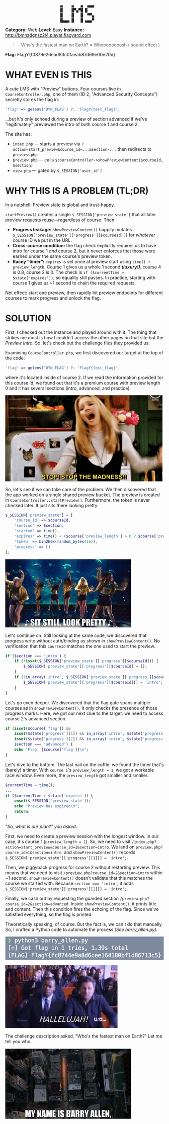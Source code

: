 ```
                        ▗▖   ▗▖  ▗▖ ▗▄▄▖
                        ▐▌   ▐▛▚▞▜▌▐▌   
                        ▐▌   ▐▌  ▐▌ ▝▀▚▖
                        ▐▙▄▄▖▐▌  ▐▌▗▄▄▞▘
```

**Category:** Web
**Level:** Easy
**Instance:** http://bmnzdgnsz2l4.playat.flagyard.com
> \- Who's the fastest man on Earth?
> = Whoooooooosh ( sound effect )

**Flag:** FlagY{f0879e26ead83c0faeab87d69e00e20d}

# WHAT EVEN IS THIS

A cute LMS with "Preview" buttons. Four courses live in `CourseController.php`; one of them (ID 2, "Advanced Security Concepts") secretly stores the flag in:

```php
'flag' => getenv('DYN_FLAG') ?: 'FlagY{test_flag}',
```

...but it's only echoed during a preview of section advanced if we've "legitimately" previewed the intro of both course 1 and course 2.

The site has:

- `index.php` — starts a preview via `?action=start_preview&course_id=...&section=...` then redirects to `preview.php`
- `preview.php` — calls `$courseController->showPreviewContent($courseId, $section)`
- `view.php` — gated by `$_SESSION['user_id']`

# WHY THIS IS A PROBLEM (TL;DR)

In a nutshell: Preview state is global and trust-happy.

`startPreview()` creates a single `$_SESSION['preview_state']` that all later preview requests reuse—regardless of course. Then:

- **Progress leakage:** `showPreviewContent()` happily mutates `$_SESSION['preview_state']['progress'][$courseId][]` for *whatever* course ID we put in the URL.
- **Cross-course condition:** the flag check explicitly requires us to have intro for course 1 *and* course 2, but it never enforces that those were earned under the same course's preview token.
- **Racey “timer”:** `expires` is set once at preview start using `time() + preview_length`. Course 1 gives us a whole 1 second ***(luxury!)***, course 4 is 0.8, course 2 is 0. The check is `if ($currentTime > $state['expires'])`, so equality still passes. In practice, starting with course 1 gives us ~1 second to chain the required requests.

Net effect: start one preview, then rapidly hit preview endpoints for different courses to mark progress and unlock the flag.

# SOLUTION

First, I checked out the instance and played around with it. The thing that strikes me most is how I couldn't access the other pages on that site but the *Preview Intro*. So, let's check out the challenge files they provided us.

Examining `CourseController.php`, we first discovered our target at the top of the code:

```php
'flag' => getenv('DYN_FLAG') ?: 'FlagY{test_flag}',
```

where it's located inside of course 2. If we read the information provided for this course id, we found out that it's a premium course with preview length 0 and it has several sections (intro, advanced, and practice).

![stop-the-madness](/assets/images/stop-the-madness.gif)

So, let's see if we can take care of the problem. We then discovered that the app worked on a single shared preview bucket. The preview is created in `CourseController::startPreview()`. Furthermore, the token is never checked later. It just sits there looking pretty.

```php
$_SESSION['preview_state'] = [
    'course_id' => $courseId,
    'section' => $section,
    'started' => time(),
    'expires' => time() + ($course['preview_length'] > 0 ? $course['preview_length'] : 0),
    'token' => bin2hex(random_bytes(16)),
    'progress' => []
];
```

![sit-still-look-pretty](/assets/images/sit-still-look-pretty.gif)

Let's continue on. Still looking at the same code, we discovered that progress write without auth/binding as shown in `showPreviewContent()`. No verification that this `courseId` matches the one used to start the preview.

```php
if ($section === 'intro') {
    if (!isset($_SESSION['preview_state']['progress'][$courseId])) {
        $_SESSION['preview_state']['progress'][$courseId] = [];
    }
    if (!in_array('intro', $_SESSION['preview_state']['progress'][$courseId])) {
        $_SESSION['preview_state']['progress'][$courseId][] = 'intro';
    }
}
```

Let's go even deeper. We discovered that the flag gate spans multiple courses as in `showPreviewContent()`. It only checks the presence of those progress marks. Here, we got our next clue to the target: we need to access course 2's advanced section.

```php
if (isset($course['flag']) && 
    isset($state['progress'][1]) && in_array('intro', $state['progress'][1]) &&
    isset($state['progress'][2]) && in_array('intro', $state['progress'][2]) &&
    $section === 'advanced') {
    echo "Flag: {$course['flag']}\n";
}
```

Let's dive to the bottom. The last nail on the coffin: we found the timer that's (barely) a timer. With `course 1`'s `preview_length = 1`, we got a workable race window. Even more, the `preview_length` got smaller and smaller.

```php
$currentTime = time();
...
if ($currentTime > $state['expires']) {
    unset($_SESSION['preview_state']);
    echo "Preview has expired\n";
    return;
}
```

*"So, what is our plan?" you asked.*

First, we need to create a preview session with the longest window. In our case, it's course 1 (`preview_length = 1`). So, we need to visit `/index.php?action=start_preview&course_id=1&section=intro`. We land on `preview.php?course_id=1&section=intro`, and `showPreviewContent()` records `$_SESSION['preview_state']['progress'][1][] = 'intro';`.

Then, we piggyback progress for course 2 without restarting preview. This means that we need to visit `/preview.php?course_id=2&section=intro` within ~1 second. `showPreviewContent()` doesn’t validate that this matches the course we started with. Because `section === 'intro'`, it adds `$_SESSION['preview_state']['progress'][2][] = 'intro';`.

Finally, we cash out by requesting the guarded section `/preview.php?course_id=2&section=advanced`. Inside `showPreviewContent()`, it prints title and content. Then this condition fires the echoing of the flag. Since we've satisfied everything, so the flag is printed.

Theoretically speaking, of course. But the fact is, we can't do that manually. So, I crafted a Python code to automate the process *(See barry_allen.py)*.

![lms-flag](assets/lms-flag.png)

![you-know-thats-right](/assets/images/hallelujah.gif)

The challenge description asked, "Who's the fastest man on Earth?" Let me tell you who.

![fastest-man-alive](/assets/images/fastest-man-alive.gif)